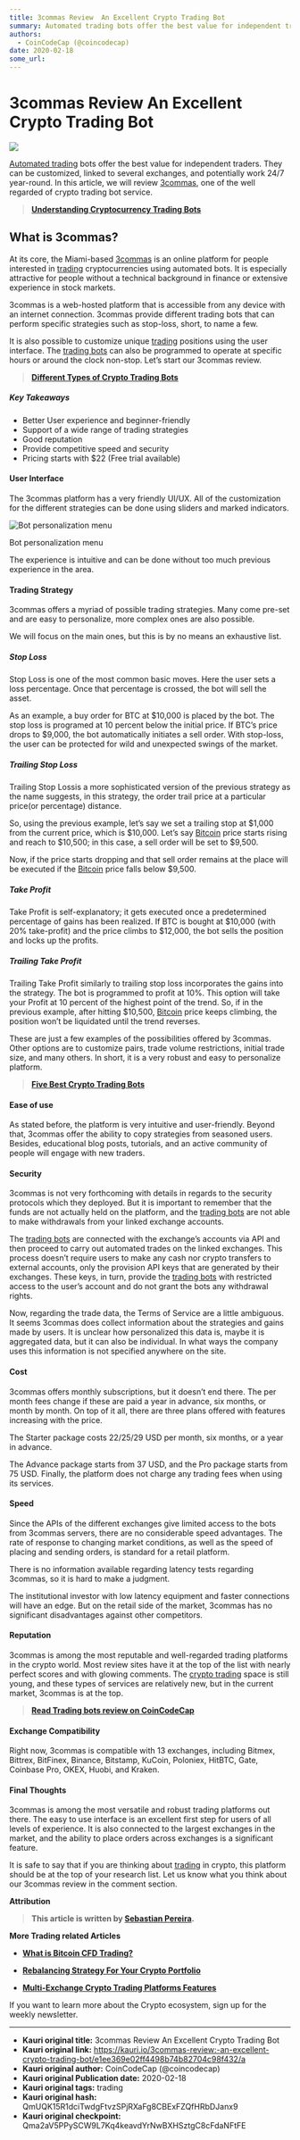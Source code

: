 ```yaml
---
title: 3commas Review  An Excellent Crypto Trading Bot
summary: Automated trading bots offer the best value for independent traders. They can be customized, linked to several exchanges, and potentially work 24/7 year-round.
authors:
  - CoinCodeCap (@coincodecap)
date: 2020-02-18
some_url: 
---
```


# 3commas Review  An Excellent Crypto Trading Bot


![](https://ipfs.infura.io/ipfs/QmYtGSFS7Jiy5TpbG4e8uHtYyxYmXg6WmLiaDJTmRU3pdG)

[Automated trading](https://coincodecap.com/category/trading-automation) bots offer the best value for independent traders. They can be customized, linked to several exchanges, and potentially work 24/7 year-round. In this article, we will review [3commas](https://3commas.io/?utm_source=coincodecap.com), one of the well regarded of crypto trading bot service. 

> [**Understanding Cryptocurrency Trading Bots**](https://blog.coincodecap.com/a-guide-to-cryptocurrency-trading-bots/)

What is 3commas?
----------------

At its core, the Miami-based [3commas](https://3commas.io/?utm_source=coincodecap.com) is an online platform for people interested in [trading](https://blog.coincodecap.com/tag/trading/) cryptocurrencies using automated bots. It is especially attractive for people without a technical background in finance or extensive experience in stock markets.

3commas is a web-hosted platform that is accessible from any device with an internet connection. 3commas provide different trading bots that can perform specific strategies such as stop-loss, short, to name a few. 

It is also possible to customize unique [trading](https://blog.coincodecap.com/tag/trading/) positions using the user interface. The [trading bots](https://blog.coincodecap.com/tag/trading-bots/) can also be programmed to operate at specific hours or around the clock non-stop. Let’s start our 3commas review.

> [**Different Types of Crypto Trading Bots**](https://blog.coincodecap.com/different-types-of-crypto-trading-bots/)

##### Key Takeaways

*   Better User experience and beginner-friendly
*   Support of a wide range of trading strategies
*   Good reputation
*   Provide competitive speed and security
*   Pricing starts with $22 (Free trial available)

#### **User Interface**

The 3commas platform has a very friendly UI/UX. All of the customization for the different strategies can be done using sliders and marked indicators.

![Bot personalization menu](https://miro.medium.com/max/3040/1*rqD0kMxNxkzZVnT2MGFW5w.png)

Bot personalization menu

The experience is intuitive and can be done without too much previous experience in the area.

#### Trading Strategy

3commas offers a myriad of possible trading strategies. Many come pre-set and are easy to personalize, more complex ones are also possible. 

We will focus on the main ones, but this is by no means an exhaustive list.

##### **Stop Loss**

Stop Loss is one of the most common basic moves. Here the user sets a loss percentage. Once that percentage is crossed, the bot will sell the asset. 

As an example, a buy order for BTC at $10,000 is placed by the bot. The stop loss is programed at 10 percent below the initial price. If BTC’s price drops to $9,000, the bot automatically initiates a sell order. With stop-loss, the user can be protected for wild and unexpected swings of the market.

##### **Trailing Stop Loss**

Trailing Stop Lossis a more sophisticated version of the previous strategy as the name suggests, in this strategy, the order trail price at a particular price(or percentage) distance.   

So, using the previous example, let’s say we set a trailing stop at $1,000 from the current price, which is $10,000. Let’s say [Bitcoin](https://blog.coincodecap.com/tag/bitcoin/) price starts rising and reach to $10,500; in this case, a sell order will be set to $9,500.

Now, if the price starts dropping and that sell order remains at the place will be executed if the [Bitcoin](https://blog.coincodecap.com/tag/bitcoin/) price falls below $9,500. 

##### **Take Profit** 

Take Profit is self-explanatory; it gets executed once a predetermined percentage of gains has been realized. If BTC is bought at $10,000 (with 20% take-profit) and the price climbs to $12,000, the bot sells the position and locks up the profits.

##### **Trailing Take Profit**

Trailing Take Profit similarly to trailing stop loss incorporates the gains into the strategy. The bot is programmed to profit at 10%. This option will take your Profit at 10 percent of the highest point of the trend. So, if in the previous example, after hitting $10,500, [Bitcoin](https://blog.coincodecap.com/tag/bitcoin/) price keeps climbing, the position won’t be liquidated until the trend reverses.

These are just a few examples of the possibilities offered by 3commas. Other options are to customize pairs, trade volume restrictions, initial trade size, and many others. In short, it is a very robust and easy to personalize platform.

> [**Five Best Crypto Trading Bots**](https://blog.coincodecap.com/five-best-crypto-trading-bots/)

#### Ease of use

As stated before, the platform is very intuitive and user-friendly. Beyond that, 3commas offer the ability to copy strategies from seasoned users. Besides, educational blog posts, tutorials, and an active community of people will engage with new traders.

#### Security

3commas is not very forthcoming with details in regards to the security protocols which they deployed. But it is important to remember that the funds are not actually held on the platform, and the [trading bots](https://blog.coincodecap.com/tag/trading-bots/) are not able to make withdrawals from your linked exchange accounts.

The [trading bots](https://blog.coincodecap.com/tag/trading-bots/) are connected with the exchange’s accounts via API and then proceed to carry out automated trades on the linked exchanges. This process doesn’t require users to make any cash nor crypto transfers to external accounts, only the provision API keys that are generated by their exchanges. These keys, in turn, provide the [trading bots](https://blog.coincodecap.com/tag/trading-bots/) with restricted access to the user’s account and do not grant the bots any withdrawal rights.

Now, regarding the trade data, the Terms of Service are a little ambiguous. It seems 3commas does collect information about the strategies and gains made by users. It is unclear how personalized this data is, maybe it is aggregated data, but it can also be individual. In what ways the company uses this information is not specified anywhere on the site.

#### Cost

3commas offers monthly subscriptions, but it doesn’t end there. The per month fees change if these are paid a year in advance, six months, or month by month. On top of it all, there are three plans offered with features increasing with the price.

The Starter package costs 22/25/29 USD per month, six months, or a year in advance.

The Advance package starts from 37 USD, and the Pro package starts from 75 USD. Finally, the platform does not charge any trading fees when using its services.

#### Speed

Since the APIs of the different exchanges give limited access to the bots from 3commas servers, there are no considerable speed advantages. The rate of response to changing market conditions, as well as the speed of placing and sending orders, is standard for a retail platform. 

There is no information available regarding latency tests regarding 3commas, so it is hard to make a judgment.

The institutional investor with low latency equipment and faster connections will have an edge. But on the retail side of the market, 3commas has no significant disadvantages against other competitors.

#### **Reputation**

3commas is among the most reputable and well-regarded trading platforms in the crypto world. Most review sites have it at the top of the list with nearly perfect scores and with glowing comments. The [crypto trading](https://blog.coincodecap.com/tag/crypto-trading/) space is still young, and these types of services are relatively new, but in the current market, 3commas is at the top.

> **[Read Trading bots review on CoinCodeCap](https://coincodecap.com/category/trading-automation)**

#### **Exchange Compatibility**

Right now, 3commas is compatible with 13 exchanges, including Bitmex, Bittrex, BitFinex, Binance, Bitstamp, KuCoin, Poloniex, HitBTC, Gate, Coinbase Pro, OKEX, Huobi, and Kraken.

#### Final Thoughts

3commas is among the most versatile and robust trading platforms out there. The easy to use interface is an excellent first step for users of all levels of experience. It is also connected to the largest exchanges in the market, and the ability to place orders across exchanges is a significant feature.

It is safe to say that if you are thinking about [trading](https://blog.coincodecap.com/tag/trading/) in crypto, this platform should be at the top of your research list. Let us know what you think about our 3commas review in the comment section.

**Attribution**

> **This article is written by [Sebastian Pereira](https://twitter.com/CryptoTerra3).**

**More Trading related Articles**

*   **[What is Bitcoin CFD Trading?](https://blog.coincodecap.com/what-is-bitcoin-cfd-trading/)**

*   [**Rebalancing Strategy For Your Crypto Portfolio**](https://blog.coincodecap.com/crypto-portfolio-rebalancing/)

*   **[Multi-Exchange Crypto Trading Platforms Features](https://blog.coincodecap.com/multi-exchange-crypto-trading-platforms-features/)**

If you want to learn more about the Crypto ecosystem, sign up for the weekly newsletter.


---

- **Kauri original title:** 3commas Review  An Excellent Crypto Trading Bot
- **Kauri original link:** https://kauri.io/3commas-review:-an-excellent-crypto-trading-bot/e1ee369e02ff4498b74b82704c98f432/a
- **Kauri original author:** CoinCodeCap (@coincodecap)
- **Kauri original Publication date:** 2020-02-18
- **Kauri original tags:** trading
- **Kauri original hash:** QmUQK15R1dciTwdgFtvzSPjRXaFg8CBExFZQfHRbDJanx9
- **Kauri original checkpoint:** Qma2aV5PPySCW9L7Kq4keavdYrNwBXHSztgC8cFdaNFtFE



